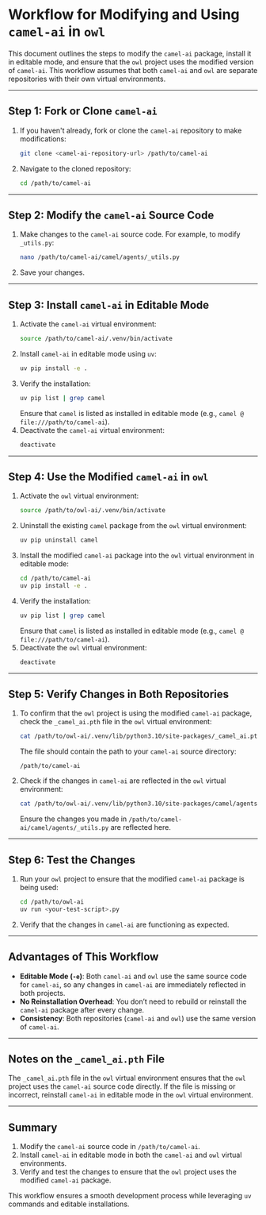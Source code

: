 # Workflow for Modifying and Using `camel-ai` in `owl`

This document outlines the steps to modify the `camel-ai` package, install it in editable mode, and ensure that the `owl` project uses the modified version of `camel-ai`. This workflow assumes that both `camel-ai` and `owl` are separate repositories with their own virtual environments.

---

## Step 1: Fork or Clone `camel-ai`
1. If you haven't already, fork or clone the `camel-ai` repository to make modifications:
   ```bash
   git clone <camel-ai-repository-url> /path/to/camel-ai
   ```
2. Navigate to the cloned repository:
   ```bash
   cd /path/to/camel-ai
   ```

---

## Step 2: Modify the `camel-ai` Source Code
1. Make changes to the `camel-ai` source code. For example, to modify `_utils.py`:
   ```bash
   nano /path/to/camel-ai/camel/agents/_utils.py
   ```
2. Save your changes.

---

## Step 3: Install `camel-ai` in Editable Mode
1. Activate the `camel-ai` virtual environment:
   ```bash
   source /path/to/camel-ai/.venv/bin/activate
   ```
2. Install `camel-ai` in editable mode using `uv`:
   ```bash
   uv pip install -e .
   ```
3. Verify the installation:
   ```bash
   uv pip list | grep camel
   ```
   Ensure that `camel` is listed as installed in editable mode (e.g., `camel @ file:///path/to/camel-ai`).
4. Deactivate the `camel-ai` virtual environment:
   ```bash
   deactivate
   ```

---

## Step 4: Use the Modified `camel-ai` in `owl`
1. Activate the `owl` virtual environment:
   ```bash
   source /path/to/owl-ai/.venv/bin/activate
   ```
2. Uninstall the existing `camel` package from the `owl` virtual environment:
   ```bash
   uv pip uninstall camel
   ```
3. Install the modified `camel-ai` package into the `owl` virtual environment in editable mode:
   ```bash
   cd /path/to/camel-ai
   uv pip install -e .
   ```
4. Verify the installation:
   ```bash
   uv pip list | grep camel
   ```
   Ensure that `camel` is listed as installed in editable mode (e.g., `camel @ file:///path/to/camel-ai`).
5. Deactivate the `owl` virtual environment:
   ```bash
   deactivate
   ```

---

## Step 5: Verify Changes in Both Repositories
1. To confirm that the `owl` project is using the modified `camel-ai` package, check the `_camel_ai.pth` file in the `owl` virtual environment:
   ```bash
   cat /path/to/owl-ai/.venv/lib/python3.10/site-packages/_camel_ai.pth
   ```
   The file should contain the path to your `camel-ai` source directory:
   ```
   /path/to/camel-ai
   ```
2. Check if the changes in `camel-ai` are reflected in the `owl` virtual environment:
   ```bash
   cat /path/to/owl-ai/.venv/lib/python3.10/site-packages/camel/agents/_utils.py
   ```
   Ensure the changes you made in `/path/to/camel-ai/camel/agents/_utils.py` are reflected here.

---

## Step 6: Test the Changes
1. Run your `owl` project to ensure that the modified `camel-ai` package is being used:
   ```bash
   cd /path/to/owl-ai
   uv run <your-test-script>.py
   ```
2. Verify that the changes in `camel-ai` are functioning as expected.

---

## Advantages of This Workflow
- **Editable Mode (`-e`)**: Both `camel-ai` and `owl` use the same source code for `camel-ai`, so any changes in `camel-ai` are immediately reflected in both projects.
- **No Reinstallation Overhead**: You don’t need to rebuild or reinstall the `camel-ai` package after every change.
- **Consistency**: Both repositories (`camel-ai` and `owl`) use the same version of `camel-ai`.

---

## Notes on the `_camel_ai.pth` File
The `_camel_ai.pth` file in the `owl` virtual environment ensures that the `owl` project uses the `camel-ai` source code directly. If the file is missing or incorrect, reinstall `camel-ai` in editable mode in the `owl` virtual environment.

---

## Summary
1. Modify the `camel-ai` source code in `/path/to/camel-ai`.
2. Install `camel-ai` in editable mode in both the `camel-ai` and `owl` virtual environments.
3. Verify and test the changes to ensure that the `owl` project uses the modified `camel-ai` package.

This workflow ensures a smooth development process while leveraging `uv` commands and editable installations.
